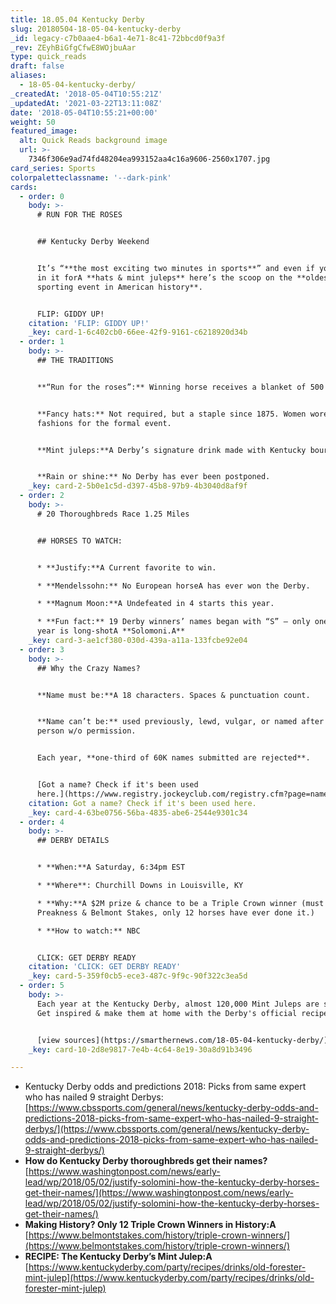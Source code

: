 ```yaml
---
title: 18.05.04 Kentucky Derby
slug: 20180504-18-05-04-kentucky-derby
_id: legacy-c7b0aae4-b6a1-4e71-8c41-72bbcd0f9a3f
_rev: ZEyhBiGfgCfwE8WOjbuAar
type: quick_reads
draft: false
aliases:
  - 18-05-04-kentucky-derby/
_createdAt: '2018-05-04T10:55:21Z'
_updatedAt: '2021-03-22T13:11:08Z'
date: '2018-05-04T10:55:21+00:00'
weight: 50
featured_image:
  alt: Quick Reads background image
  url: >-
    7346f306e9ad74fd48204ea993152aa4c16a9606-2560x1707.jpg
card_series: Sports
colorpaletteclassname: '--dark-pink'
cards:
  - order: 0
    body: >-
      # RUN FOR THE ROSES


      ## Kentucky Derby Weekend


      It’s “**the most exciting two minutes in sports**” and even if you’re just
      in it forA **hats & mint juleps** here’s the scoop on the **oldest
      sporting event in American history**.


      FLIP: GIDDY UP!
    citation: 'FLIP: GIDDY UP!'
    _key: card-1-6c402cb0-66ee-42f9-9161-c6218920d34b
  - order: 1
    body: >-
      ## THE TRADITIONS


      **“Run for the roses”:** Winning horse receives a blanket of 500 blossoms.


      **Fancy hats:** Not required, but a staple since 1875. Women wore best
      fashions for the formal event.


      **Mint juleps:**A Derby’s signature drink made with Kentucky bourbon.


      **Rain or shine:** No Derby has ever been postponed.
    _key: card-2-5b0e1c5d-d397-45b8-97b9-4b3040d8af9f
  - order: 2
    body: >-
      # 20 Thoroughbreds Race 1.25 Miles


      ## HORSES TO WATCH:


      * **Justify:**A Current favorite to win.

      * **Mendelssohn:** No European horseA has ever won the Derby.

      * **Magnum Moon:**A Undefeated in 4 starts this year.

      * **Fun fact:** 19 Derby winners’ names began with “S” – only one this
      year is long-shotA **Solomoni.A**
    _key: card-3-ae1cf380-030d-439a-a11a-133fcbe92e04
  - order: 3
    body: >-
      ## Why the Crazy Names?


      **Name must be:**A 18 characters. Spaces & punctuation count.


      **Name can’t be:** used previously, lewd, vulgar, or named after famous
      person w/o permission.


      Each year, **one-third of 60K names submitted are rejected**.


      [Got a name? Check if it's been used
      here.](https://www.registry.jockeyclub.com/registry.cfm?page=namesrch&search=)
    citation: Got a name? Check if it's been used here.
    _key: card-4-63be0756-56ba-4835-abe6-2544e9301c34
  - order: 4
    body: >-
      ## DERBY DETAILS


      * **When:**A Saturday, 6:34pm EST

      * **Where**: Churchill Downs in Louisville, KY

      * **Why:**A $2M prize & chance to be a Triple Crown winner (must also win
      Preakness & Belmont Stakes, only 12 horses have ever done it.)

      * **How to watch:** NBC


      CLICK: GET DERBY READY
    citation: 'CLICK: GET DERBY READY'
    _key: card-5-359f0cb5-ece3-487c-9f9c-90f322c3ea5d
  - order: 5
    body: >-
      Each year at the Kentucky Derby, almost 120,000 Mint Juleps are served.
      Get inspired & make them at home with the Derby's official recipe here:


      [view sources](https://smarthernews.com/18-05-04-kentucky-derby/)
    _key: card-10-2d8e9817-7e4b-4c64-8e19-30a8d91b3496

---
```

* Kentucky Derby odds and predictions 2018: Picks from same expert who has nailed 9 straight Derbys:  
[https://www.cbssports.com/general/news/kentucky-derby-odds-and-predictions-2018-picks-from-same-expert-who-has-nailed-9-straight-derbys/](https://www.cbssports.com/general/news/kentucky-derby-odds-and-predictions-2018-picks-from-same-expert-who-has-nailed-9-straight-derbys/)
* **How do Kentucky Derby thoroughbreds get their names?**  
[https://www.washingtonpost.com/news/early-lead/wp/2018/05/02/justify-solomini-how-the-kentucky-derby-horses-get-their-names/](https://www.washingtonpost.com/news/early-lead/wp/2018/05/02/justify-solomini-how-the-kentucky-derby-horses-get-their-names/)
* **Making History? Only 12 Triple Crown Winners in History:A**  
[https://www.belmontstakes.com/history/triple-crown-winners/](https://www.belmontstakes.com/history/triple-crown-winners/)
* **RECIPE: The Kentucky Derby’s Mint Julep:A**  
[https://www.kentuckyderby.com/party/recipes/drinks/old-forester-mint-julep](https://www.kentuckyderby.com/party/recipes/drinks/old-forester-mint-julep)
